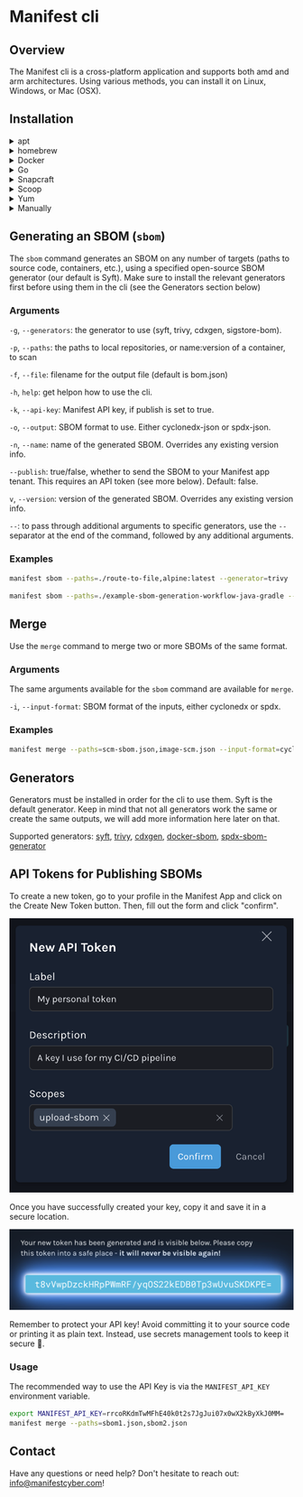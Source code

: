 # Manifest cli

## Overview
The Manifest cli is a cross-platform application and supports both amd and arm architectures. Using various methods, you can install it on Linux, Windows, or Mac (OSX).

## Installation
<details>
<summary>apt</summary>

### apt
```bash
echo "deb [trusted=yes] https://manifest.fury.io/apt/ /" > /etc/apt/sources.list.d/fury.list
sudo apt update
sudo apt install manifest
```
</details>

<details>
<summary>homebrew</summary>

### Homebrew (tap)
```bash
brew install manifest-cyber/tap/manifest
```

</details>

<details>
<summary>Docker</summary>
### Docker
```bash
docker run --rm --privileged \
  -v $PWD:/go/src/github.com/user/repo \
  -v /var/run/docker.sock:/var/run/docker.sock \
  -w /go/src/github.com/user/repo \
  -e GITHUB_TOKEN \
  -e DOCKER_USERNAME \
  -e DOCKER_PASSWORD \
  -e DOCKER_REGISTRY \
	-e MANIFEST_API_KEY \
  manifest-cyber/cli merge
```

</details>

<details>
<summary>Go</summary>
### go install
```go
go get github.com/manifest-cyber/cli
```

</details>

<details>
<summary>Snapcraft</summary>
### go install
```bash
sudo snap install --classic manifest-cli
```

</details>

<details>
<summary>Scoop</summary>
### go install
```bash
scoop bucket add manifest https://github.com/manifest-cyber/scoop-bucket.git 
scoop install manifest
```

</details>

<details>
<summary>Yum</summary>
### yum
```bash
echo '[fury] name=Gemfury Private Repo baseurl=https://manifest.fury.io/yum/ enabled=1 gpgcheck=0' | sudo tee /etc/yum.repos.d/fury.repo
sudo yum install manifest
```

</details>


<details>
<summary>Manually</summary>

### Manually

Download the pre-compiled binaries, .deb, .rpm, or .apk, from the [releases](https://github.com/manifest-cyber/cli/releases) page. Copy them to the desired location or install them with the appropriate tools.

For Mac users, please note that the current release is not yet signed by Apple Developer. Therefore, you must enable it under Privacy & Security > Security > Open Anyway > Open. 

</details>

## Generating an SBOM (`sbom`)
The `sbom` command generates an SBOM on any number of targets (paths to source code, containers, etc.), using a specified open-source SBOM generator (our default is Syft). Make sure to install the relevant generators first before using them in the cli (see the Generators section below)

### Arguments
`-g`, `--generators`: the generator to use (syft, trivy, cdxgen, sigstore-bom). 

`-p`,  `--paths`: the paths to local repositories, or name:version of a container, to scan

`-f`, `--file`: filename for the output file (default is bom.json)

`-h`, `help`: get helpon how to use the cli. 

`-k`, `--api-key`: Manifest API key, if publish is set to true. 

`-o`, `--output`: SBOM format to use. Either cyclonedx-json or spdx-json. 

`-n`, `--name`: name of the generated SBOM. Overrides any existing version info.

`--publish`: true/false, whether to send the SBOM to your Manifest app tenant. This requires an API token (see more below). Default: false. 

`v`, `--version`: version of the generated SBOM. Overrides any existing version info.

`--`: to pass through additional arguments to specific generators, use the `--` separator at the end of the command, followed by any additional arguments. 


### Examples
```bash
manifest sbom --paths=./route-to-file,alpine:latest --generator=trivy
```

```bash
manifest sbom --paths=./example-sbom-generation-workflow-java-gradle --generator=cdxgen --name=java-sbom --output=cyclonedx-json -- --type java
```

## Merge
Use the `merge` command to merge two or more SBOMs of the same format. 

### Arguments
The same arguments available for the `sbom` command are available for `merge`.

`-i`, `--input-format`: SBOM format of the inputs, either cyclonedx or spdx. 

### Examples
```bash
manifest merge --paths=scm-sbom.json,image-scm.json --input-format=cyclonedx --name=my-app
```

## Generators
Generators must be installed in order for the cli to use them. Syft is the default generator. Keep in mind that not all generators work the same or create the same outputs, we will add more information here later on that. 

Supported generators: [syft](https://github.com/anchore/syft), [trivy](https://github.com/aquasecurity/trivy), [cdxgen](https://github.com/CycloneDX/cdxgen), [docker-sbom](https://docs.docker.com/engine/sbom/), [spdx-sbom-generator](https://github.com/opensbom-generator/spdx-sbom-generator)


## API Tokens for Publishing SBOMs
To create a new token, go to your profile in the Manifest App and click on the Create New Token button. Then, fill out the form and click "confirm".
  
![Create a new token in the Manifest app](/img1.png)
  

Once you have successfully created your key, copy it and save it in a secure location.

![Token created](/img2.png)

Remember to protect your API key! Avoid committing it to your source code or printing it as plain text. Instead, use secrets management tools to keep it secure 🧙.

### Usage

The recommended way to use the API Key is via the `MANIFEST_API_KEY` environment variable.
```bash
export MANIFEST_API_KEY=rrcoRKdmTwMFhE40k0t2s7JgJui07x0wX2kByXkJ0MM=
manifest merge --paths=sbom1.json,sbom2.json
```

## Contact
Have any questions or need help? Don't hesitate to reach out: info@manifestcyber.com!

